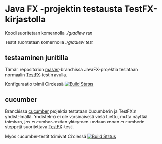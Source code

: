 # Java FX -projektin testausta TestFX-kirjastolla

Koodi suoritetaan komennolla _./gradlew run_

Testit suoritetaan komennolla _./gradlew test_

## testaaminen junitilla

Tämän repositorion [master](https://github.com/mluukkai/fx-testing)-branchissa JavaFX-projektia testataan normaalin [TestFX](https://github.com/mluukkai/fx-testing/blob/master/src/test/java/ohtu/ExampleTest.java)-testin avulla. 

Konfiguraatio toimii Circlessä [![Build Status](https://travis-ci.org/mluukkai/fx-testing.svg?branch=master)](https://travis-ci.org/mluukkai/fx-testing)

## cucumber

Branchissa [cucumber](https://github.com/mluukkai/fx-testing/tree/cucumber) projektia testataan Cucumberin ja TestFX:n yhdistelmällä. Yhdistelmä ei ole varsinaisesti vielä tuettu, mutta näyttää toimivan, jos cucumber-testien yhteyteen luodaan ennen cucumberin steppejä suoritettava [TestFX](https://github.com/mluukkai/fx-testing/blob/cucumber/src/test/java/ohtu/AaaTest.java)-testi. 

Myös cucumber-testit toimivat Circlessä [![Build Status](https://travis-ci.org/mluukkai/fx-testing.svg?branch=cucumber)](https://travis-ci.org/mluukkai/fx-testing)

